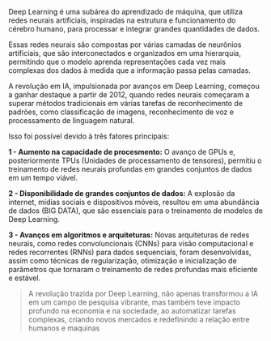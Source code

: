 
Deep Learning é uma subárea do aprendizado de máquina, que utiliza redes neurais artificiais, inspiradas na estrutura e funcionamento do cérebro humano, para processar e integrar grandes quantidades de dados.

Essas redes neurais são compostas por várias camadas de neurônios artificiais, que são interconectados e organizados em uma hierarquia, permitindo que o modelo aprenda representações cada vez mais complexas dos dados à medida que a informação passa pelas camadas.


A revolução em IA, impulsionada por avanços em Deep Learning, começou a ganhar destaque a partir de 2012, quando redes neurais começaram a superar métodos tradicionais em várias tarefas de reconhecimento de padrões, como classificação de imagens, reconhecimento de voz e processamento de linguagem natural.

Isso foi possível devido à três fatores principais:

**1 - Aumento na capacidade de procesmento:** O avanço de GPUs e, posteriormente TPUs (Unidades de processamento de tensores), permitiu o treinamento de redes neurais profundas em grandes conjuntos de dados em um tempo viável.

**2 - Disponibilidade de grandes conjuntos de dados:** A explosão da internet, mídias sociais e dispositivos móveis, resultou em uma abundância de dados (BIG DATA), que são essenciais para o treinamento de modelos de Deep Learning. 

**3 - Avanços em algoritmos e arquiteturas:** Novas arquiteturas de redes neurais, como redes convoluncionais (CNNs) para visão computacional e redes recorrentes (RNNs) para dados sequenciais, foram desenvolvidas, assim como técnicas de regularização, otimização e inicialização de parâmetros que tornaram o treinamento de redes profundas mais eficiente e estável.

> A revolução trazida por Deep Learning, não apenas transformou a IA em um campo de pesquisa vibrante, mas também teve impacto profundo na economia e na sociedade, ao automatizar tarefas complexas, criando novos mercados e redefinindo a relação entre humanos e maquinas


